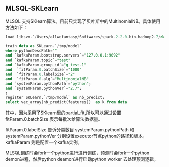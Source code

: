 ## MLSQL-SKLearn

MLSQL 支持SKlearn算法。目前只实现了贝叶斯中的MultinomialNB。具体使用方法如下：

```sql
load libsvm.`/Users/allwefantasy/Softwares/spark-2.2.0-bin-hadoop2.7/data/mllib/sample_libsvm_data.txt` as data;

train data as SKLearn.`/tmp/model` 
where pythonDescPath=""
and `kafkaParam.bootstrap.servers`="127.0.0.1:9092"
and `kafkaParam.topic`="test"
and `kafkaParam.group_id`="g_test-1"
and  `fitParam.0.batchSize`="1000"
and  `fitParam.0.labelSize`="2"
and  `fitParam.0.alg`="MultinomialNB"
and `systemParam.pythonPath`="python";
and `systemParam.pythonVer`="2.7";
;
register SKLearn.`/tmp/model` as nb_predict;
select vec_array(nb_predict(features))  as k from data
```

其中，因为采用了SKlearn里的partial_fit,所以可以通过设置fitParam.0.batchSize 表示每批次给算法数据量。

fitParam.0.labelSize 告诉分类数目
systemParam.pythonPath 和 systemParam.pythonVer 分别设置executor节点python的路径和版本。kafkaParam 则是配置一个kafka实例。

MLSQL训练时会fork一个python进行进行训练，预测时会fork一个python demon进程，然后python deamon进行启动python worker 去处理预测逻辑。

